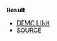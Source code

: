 **Result**

- [DEMO LINK](https://h2ash.github.io/html-exam/)
- [SOURCE](https://github.com/h2ash/html/)
